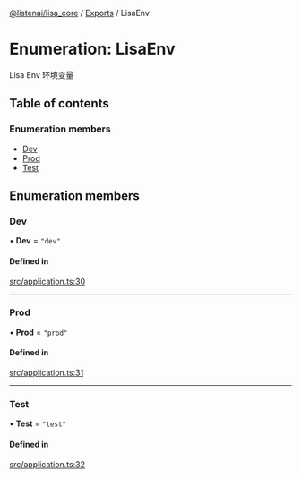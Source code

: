 [@listenai/lisa_core](../README.md) / [Exports](../modules.md) / LisaEnv

# Enumeration: LisaEnv

Lisa Env 环境变量

## Table of contents

### Enumeration members

- [Dev](lisaenv.md#dev)
- [Prod](lisaenv.md#prod)
- [Test](lisaenv.md#test)

## Enumeration members

### Dev

• **Dev** = `"dev"`

#### Defined in

[src/application.ts:30](https://github.com/LISTENAI/lisa-core/blob/4264157/src/application.ts#L30)

___

### Prod

• **Prod** = `"prod"`

#### Defined in

[src/application.ts:31](https://github.com/LISTENAI/lisa-core/blob/4264157/src/application.ts#L31)

___

### Test

• **Test** = `"test"`

#### Defined in

[src/application.ts:32](https://github.com/LISTENAI/lisa-core/blob/4264157/src/application.ts#L32)
